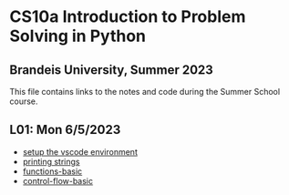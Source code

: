 # CS10a Introduction to Problem Solving in Python
## Brandeis University, Summer 2023
This file contains links to the notes and code during the Summer School course.

## L01: Mon 6/5/2023
* [setup the vscode environment](../notes/vscode.md)
* [printing strings](../notes/printing_strings.md)
* [functions-basic](../notes/functions-basic.md)
* [control-flow-basic](../notes/control-flow-basic.md)











